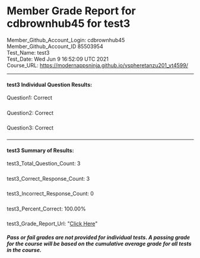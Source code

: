 # Member Grade Report for cdbrownhub45 for test3  
   
Member_Github_Account_Login: cdbrownhub45  
Member_Github_Account_ID 85503954  
Test_Name: test3  
Test_Date: Wed Jun  9 16:52:09 UTC 2021  
Course_URL: https://modernappsninja.github.io/vspheretanzu201_vt4599/  
   
---  
#### test3 Individual Question Results:  
Question1: Correct  
#####  
Question2: Correct  
#####  
Question3: Correct  
#####  
---  
#### test3 Summary of Results:  
test3_Total_Question_Count: 3  
#####  
test3_Correct_Response_Count: 3  
#####  
test3_Incorrect_Response_Count: 0  
#####  
test3_Percent_Correct: 100.00%  
#####  
test3_Grade_Report_Url: "[Click Here](https://github.com/modernappsninjas/cdbrownhub45/blob/main/static/userdata/courses/vspheretanzu201_vt4599/grade_report.pr210.test3.md)"
##### Pass or fail grades are not provided for individual tests. A passing grade for the course will be based on the cumulative average grade for all tests in the course.  
